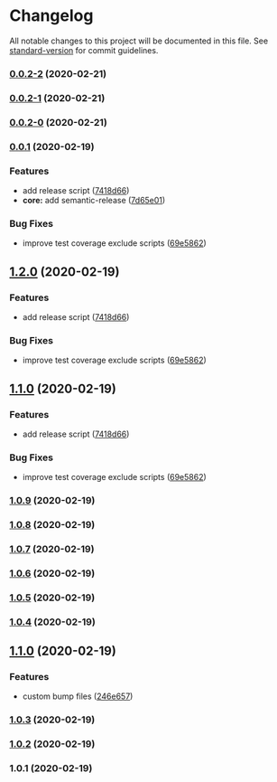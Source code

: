 # Changelog

All notable changes to this project will be documented in this file. See [standard-version](https://github.com/conventional-changelog/standard-version) for commit guidelines.

### [0.0.2-2](https://github.com/why520crazy/test-sample/compare/v0.0.2-1...v0.0.2-2) (2020-02-21)

### [0.0.2-1](https://github.com/why520crazy/test-sample/compare/v0.0.2-0...v0.0.2-1) (2020-02-21)

### [0.0.2-0](https://github.com/why520crazy/test-sample/compare/v0.0.2...v0.0.2-0) (2020-02-21)

### [0.0.1](https://github.com/why520crazy/test-sample/compare/v1.0.8...v0.0.1) (2020-02-19)


### Features

* add release script ([7418d66](https://github.com/why520crazy/test-sample/commit/7418d662a843c053c3d699781a5184fe1d914bb7))
* **core:** add semantic-release ([7d65e01](https://github.com/why520crazy/test-sample/commit/7d65e010fe1165a6ad7e5a99b59545b8bf483241))


### Bug Fixes

* improve test coverage exclude scripts ([69e5862](https://github.com/why520crazy/test-sample/commit/69e5862be269a0c0433586dd40c5fe6cd5573e3e))

## [1.2.0](https://github.com/why520crazy/test-sample/compare/v1.0.8...v1.2.0) (2020-02-19)


### Features

* add release script ([7418d66](https://github.com/why520crazy/test-sample/commit/7418d662a843c053c3d699781a5184fe1d914bb7))


### Bug Fixes

* improve test coverage exclude scripts ([69e5862](https://github.com/why520crazy/test-sample/commit/69e5862be269a0c0433586dd40c5fe6cd5573e3e))

## [1.1.0](https://github.com/why520crazy/test-sample/compare/v1.0.8...v1.1.0) (2020-02-19)


### Features

* add release script ([7418d66](https://github.com/why520crazy/test-sample/commit/7418d662a843c053c3d699781a5184fe1d914bb7))


### Bug Fixes

* improve test coverage exclude scripts ([69e5862](https://github.com/why520crazy/test-sample/commit/69e5862be269a0c0433586dd40c5fe6cd5573e3e))

### [1.0.9](https://github.com/why520crazy/test-sample/compare/v1.0.8...v1.0.9) (2020-02-19)

### [1.0.8](https://github.com/why520crazy/test-sample/compare/v1.0.7...v1.0.8) (2020-02-19)

### [1.0.7](https://github.com/why520crazy/test-sample/compare/v1.0.6...v1.0.7) (2020-02-19)

### [1.0.6](https://github.com/why520crazy/test-sample/compare/v1.0.5...v1.0.6) (2020-02-19)

### [1.0.5](https://github.com/why520crazy/test-sample/compare/v1.0.4...v1.0.5) (2020-02-19)

### [1.0.4](https://github.com/why520crazy/test-sample/compare/v1.1.0...v1.0.4) (2020-02-19)

## [1.1.0](https://github.com/why520crazy/test-sample/compare/v1.0.3...v1.1.0) (2020-02-19)


### Features

* custom bump files ([246e657](https://github.com/why520crazy/test-sample/commit/246e6574988a0fb8480105c73e52efdf64834c6e))

### [1.0.3](https://github.com/why520crazy/test-sample/compare/v1.0.2...v1.0.3) (2020-02-19)

### [1.0.2](https://github.com/why520crazy/test-sample/compare/v1.0.1...v1.0.2) (2020-02-19)

### 1.0.1 (2020-02-19)
